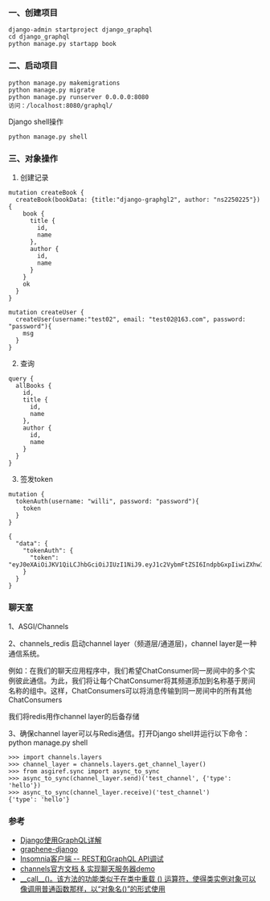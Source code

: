### 一、创建项目
```
django-admin startproject django_graphql
cd django_graphql
python manage.py startapp book
```

### 二、启动项目
```
python manage.py makemigrations
python manage.py migrate
python manage.py runserver 0.0.0.0:8080
访问：/localhost:8080/graphql/
```

Django shell操作
```
python manage.py shell
```

### 三、对象操作
1. 创建记录
```
mutation createBook {
  createBook(bookData: {title:"django-graphgl2", author: "ns2250225"}) {
    book {
      title {
        id,
        name
      },
      author {
        id,
        name
      }
    }
    ok
  }
}
```

```
mutation createUser {
  createUser(username:"test02", email: "test02@163.com", password: "password"){
    msg
  }
}
```

2. 查询
```
query {
  allBooks {
    id,
    title {
      id,
      name
    },
    author {
      id,
      name
    }
  }
}
```

3. 签发token
```
mutation {
  tokenAuth(username: "willi", password: "password"){
    token
  }
}
```

```
{
  "data": {
    "tokenAuth": {
      "token": "eyJ0eXAiOiJKV1QiLCJhbGciOiJIUzI1NiJ9.eyJ1c2VybmFtZSI6IndpbGxpIiwiZXhwIjoxNjAyMzEyNTY2LCJvcmlnSWF0IjoxNjAyMzEyMjY2fQ.VTd6Fu7h2ocix8c17idjQmRYpuBQ8fN8j_s7LEW9D_8"
    }
  }
}
```

### 聊天室
1、ASGI/Channels

2、channels_redis
启动channel layer（频道层/通道层)，channel layer是一种通信系统。

例如：在我们的聊天应用程序中，我们希望ChatConsumer同一房间中的多个实例彼此通信。为此，我们将让每个ChatConsumer将其频道添加到名称基于房间名称的组中。这样，ChatConsumers可以将消息传输到同一房间中的所有其他ChatConsumers

我们将redis用作channel layer的后备存储

3、确保channel layer可以与Redis通信。打开Django shell并运行以下命令：
python manage.py shell
```
>>> import channels.layers
>>> channel_layer = channels.layers.get_channel_layer()
>>> from asgiref.sync import async_to_sync
>>> async_to_sync(channel_layer.send)('test_channel', {'type': 'hello'})
>>> async_to_sync(channel_layer.receive)('test_channel')
{'type': 'hello'}
```


### 参考
- [Django使用GraphQL详解](https://blog.csdn.net/ns2250225/article/details/79348914)
- [graphene-django](https://www.howtographql.com/graphql-python/0-introduction/)
- [Insomnia客户端 -- REST和GraphQL API调试](https://insomnia.rest/download/)
- [channels官方文档 & 实现聊天服务器demo](https://channels.readthedocs.io/en/latest/)
- [\_\_call__()。该方法的功能类似于在类中重载 () 运算符，使得类实例对象可以像调用普通函数那样，以“对象名()”的形式使用](http://c.biancheng.net/view/2380.html)